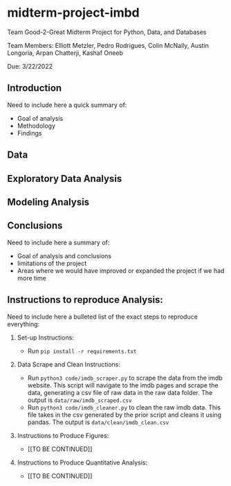 # midterm-project-imbd

Team Good-2-Great Midterm Project for Python, Data, and Databases

Team Members: Elliott Metzler, Pedro Rodrigues, Colin McNally, Austin Longoria, Arpan Chatterji, Kashaf Oneeb

Due: 3/22/2022 

## Introduction

Need to include here a quick summary of:
* Goal of analysis
* Methodology
* Findings

## Data

## Exploratory Data Analysis

## Modeling Analysis

## Conclusions

Need to include here a summary of:
* Goal of analysis and conclusions
* limitations of the project
* Areas where we would have improved or expanded the project if we had more time

## Instructions to reproduce Analysis:

Need to include here a bulleted list of the exact steps to reproduce everything:

1) Set-up Instructions:
	* Run `pip install -r requirements.txt`

2) Data Scrape and Clean Instructions:
	* Run `python3 code/imdb_scraper.py` to scrape the data from the imdb website. This script will navigate to the imdb pages and scrape the data, generating a csv file of raw data in the raw data folder. The output is `data/raw/imdb_scraped.csv`
	* Run `python3 code/imdb_cleaner.py` to clean the raw imdb data. This file takes in the csv generated by the prior script and cleans it using pandas. The output is `data/clean/imdb_clean.csv`

3) Instructions to Produce Figures:
	* [[TO BE CONTINUED]]

4) Instructions to Produce Quantitative Analysis:
	* [[TO BE CONTINUED]]